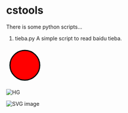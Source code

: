 # cstools
There is some python scripts...
1. tieba.py
   A simple script to  read baidu tieba.

<svg width="100" height="100">
    <circle cx="50" cy="50" r="40" stroke="black" stroke-width="3" fill="red" />
  </svg>
  
![HG](data:image/svg+xml;base64,PHN2ZyB4bWxucz0iaHR0cDovL3d3dy53My5vcmcvMjAwMC9zdmciIHdpZHRoPSIxMDAiIGhlaWdodD0iMTAwIj4KICA8Y2lyY2xlIGN4PSI1MCIgY3k9IjUwIiByPSI1MCIgZmlsbD0icmVkIj4KICAgIDxjaXJjbGUgY3g9IjUwIiBjeT0iNTAiIGI9IjUwIiAvPgogIDwvc3ZnPgo)

<img src="data:image/svg+xml;base64,PHN2ZyB4bWxucz0iaHR0cDovL3d3dy53My5vcmcvMjAwMC9zdmciIHdpZHRoPSIxMDAiIGhlaWdodD0iMTAwIj4KICA8Y2lyY2xlIGN4PSI1MCIgY3k9IjUwIiByPSI1MCIgZmlsbD0icmVkIj4KICAgIDxjaXJjbGUgY3g9IjUwIiBjeT0iNTAiIGI9IjUwIiAvPgogIDwvc3ZnPgo=" alt="SVG image">
